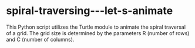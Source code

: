 # spiral-traversing---let-s-animate
This Python script utilizes the Turtle module to animate the spiral traversal of a grid. The grid size is determined by the parameters R (number of rows) and C (number of columns).
